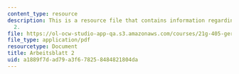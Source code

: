 ```yaml
---
content_type: resource
description: This is a resource file that contains information regarding arbeitsblatt
  2.
file: https://ol-ocw-studio-app-qa.s3.amazonaws.com/courses/21g-405-germany-today-intensive-study-of-german-language-and-culture-january-iap-2011/a1889f7dad79a3f678258484821804da_MIT21G_405IAP11_arbeit02.pdf
file_type: application/pdf
resourcetype: Document
title: Arbeitsblatt 2
uid: a1889f7d-ad79-a3f6-7825-8484821804da
---
```

